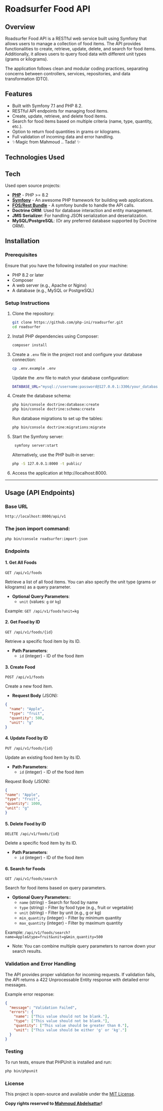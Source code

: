 # Roadsurfer Food API

## Overview

Roadsurfer Food API is a RESTful web service built using Symfony that allows users to manage a collection of food items. The API provides functionalities to create, retrieve, update, delete, and search for food items. Additionally, it allows users to query food data with different unit types (grams or kilograms).

The application follows clean and modular coding practices, separating concerns between controllers, services, repositories, and data transformation (DTO).

## Features

- Built with Symfony 7.1 and PHP 8.2.
- RESTful API endpoints for managing food items.
- Create, update, retrieve, and delete food items.
- Search for food items based on multiple criteria (name, type, quantity, etc.).
- Option to return food quantities in grams or kilograms.
- Full validation of incoming data and error handling.
- ✨Magic from Mahmoud .. Tada! ✨

## Technologies Used

## Tech

Used open source projects:

- **[PHP]** - PHP >= 8.2
- **[Symfony]** - An awesome PHP framework for building web applications.
- **[FOS/Rest Bundle]** - A symfony bundle to handle the API calls.
- **Doctrine ORM**: Used for database interaction and entity management.
- **JMS Serializer**: For handling JSON serialization and deserialization.
- **MySQL/PostgreSQL**: (Or any preferred database supported by Doctrine ORM).

## Installation

### Prerequisites

Ensure that you have the following installed on your machine:
- PHP 8.2 or later
- Composer
- A web server (e.g., Apache or Nginx)
- A database (e.g., MySQL or PostgreSQL)

### Setup Instructions

1. Clone the repository:

   ```bash
   git clone https://github.com/php-ini/roadsurfer.git
   cd roadsurfer
   ```
2. Install PHP dependencies using Composer:

   ```bash
   composer install
   ```
3. Create a `.env` file in the project root and configure your database connection:

   ```bash
   cp .env.example .env
   ```
   Update the .env file to match your database configuration:

   ```bash
   DATABASE_URL="mysql://username:password@127.0.0.1:3306/your_database_name"
    ```
4. Create the database schema:

   ```bash
   php bin/console doctrine:database:create
   php bin/console doctrine:schema:create
   ```
   Run database migrations to set up the tables:

   ```bash
   php bin/console doctrine:migrations:migrate
   ```
5. Start the Symfony server:

   ```bash
    symfony server:start
    ```
   Alternatively, use the PHP built-in server:

   ```bash
   php -S 127.0.0.1:8000 -t public/
   ```
6. Access the application at http://localhost:8000.

---

## Usage (API Endpoints)


### Base URL
    http://localhost:8000/api/v1

### The json import command:
    php bin/console roadsurfer:import-json

### Endpoints

#### 1. Get All Foods
    GET /api/v1/foods

Retrieve a list of all food items. You can also specify the unit type (grams or kilograms) as a query parameter.

- **Optional Query Parameters**:
    - `unit` (values: `g` or `kg`)

Example:
    `GET /api/v1/foods?unit=kg`

#### 2. Get Food by ID
    GET /api/v1/foods/{id}
Retrieve a specific food item by its ID.

- **Path Parameters**:
    - `id` (integer) - ID of the food item

#### 3. Create Food
    POST /api/v1/foods

Create a new food item.

- **Request Body** (JSON):

```json
{
  "name": "Apple",
  "type": "fruit",
  "quantity": 500,
  "unit": "g"
}
```

#### 4. Update Food by ID
    PUT /api/v1/foods/{id}
Update an existing food item by its ID.

- **Path Parameters**: 
    - `id` (integer) - ID of the food item

Request Body (JSON):
    
```json
{
"name": "Apple",
"type": "fruit",
"quantity": 1000,
"unit": "g"
}
```
#### 5. Delete Food by ID
    DELETE /api/v1/foods/{id}
Delete a specific food item by its ID.

- **Path Parameters**:
    - `id` (integer) - ID of the food item

#### 6. Search for Foods
    GET /api/v1/foods/search
Search for food items based on query parameters.

- **Optional Query Parameters:**:
    - `name` (string) - Search for food by name
    - `type` (string) - Filter by food type (e.g., fruit or vegetable)
    - `unit` (string) - Filter by unit (e.g., g or kg)
    - `min_quantity` (integer) - Filter by minimum quantity
    - `max_quantity` (integer) - Filter by maximum quantity 

Example:
    `/api/v1/foods/search?name=Apple&type=fruit&unit=g&min_quantity=500`

- Note: You can combine multiple query parameters to narrow down your search results.

### Validation and Error Handling
The API provides proper validation for incoming requests. If validation fails, the API returns a 422 Unprocessable Entity response with detailed error messages.

Example error response:
    
```json
{
  "message": "Validation Failed",
  "errors": {
    "name": ["This value should not be blank."],
    "type": ["This value should not be blank."],
    "quantity": ["This value should be greater than 0."],
    "unit": ["This value should be either 'g' or 'kg'."]
  }
}
```

### Testing
To run tests, ensure that PHPUnit is installed and run:

```bash
php bin/phpunit
```

### License
This project is open-source and available under the [MIT License](LICENSE).

**Copy rights reserved to [Mahmoud Abdelsattar]!**

[PHP]: <https://www.php.net>
[FOS/Rest Bundle]: <https://fosrestbundle.readthedocs.io/en/3.x/>
[symfony]: <https://symfony.com>
[git-repo-url]: <https://github.com/php-ini/roadsurfer.git>
[Mahmoud Abdelsattar]: <http://mahmoudabdelsattar.com>
